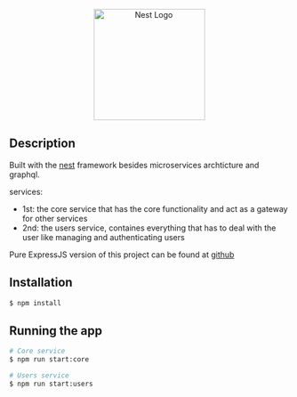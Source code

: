 <p align="center">
  <a href="http://nestjs.com/" target="blank"><img src="https://nestjs.com/img/logo-small.svg" width="200" alt="Nest Logo" /></a>
</p>

[circleci-image]: https://img.shields.io/circleci/build/github/nestjs/nest/master?token=abc123def456
[circleci-url]: https://circleci.com/gh/nestjs/nest

## Description

Built with the [nest](https://github.com/nestjs/nest) framework besides microservices archticture and graphql.

services:

- 1st: the core service that has the core functionality and act as a gateway for other services
- 2nd: the users service, containes everything that has to deal with the user like managing and authenticating users

Pure ExpressJS version of this project can be found at [github](https://github.com/Amer-Zakaria/e-commerce-api#readme)

## Installation

```bash
$ npm install
```

## Running the app

```bash
# Core service
$ npm run start:core

# Users service
$ npm run start:users
```
